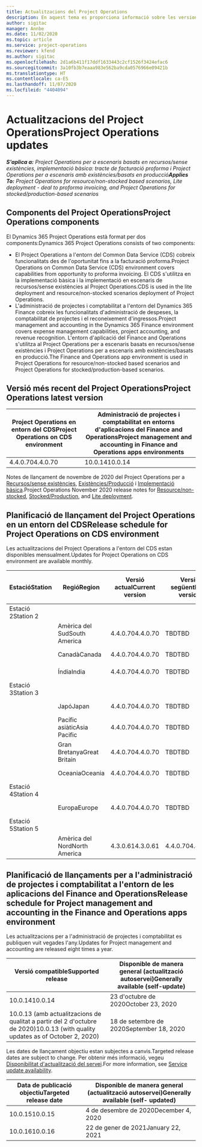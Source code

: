 ```yaml
---
title: Actualitzacions del Project Operations
description: En aquest tema es proporciona informació sobre les versions publicades del Dynamics 365 Project Operations.
author: sigitac
manager: Annbe
ms.date: 11/02/2020
ms.topic: article
ms.service: project-operations
ms.reviewer: kfend
ms.author: sigitac
ms.openlocfilehash: 2d1a6b411f17ddf1633443c2cf1526f3424efac6
ms.sourcegitcommit: 3a10fb3b7eaaa983e562ba9cda0576966e09421b
ms.translationtype: HT
ms.contentlocale: ca-ES
ms.lasthandoff: 11/07/2020
ms.locfileid: "4404094"
---
```

# <a name="project-operations-updates"></a><span data-ttu-id="073c8-103">Actualitzacions del Project Operations</span><span class="sxs-lookup"><span data-stu-id="073c8-103">Project Operations updates</span></span>

<span data-ttu-id="073c8-104">_**S'aplica a:** Project Operations per a escenaris basats en recursos/sense existències, implementació bàsica: tracte de facturació proforma i Project Operations per a escenaris amb existències/basats en producció_</span><span class="sxs-lookup"><span data-stu-id="073c8-104">_**Applies To:** Project Operations for resource/non-stocked based scenarios, Lite deployment - deal to proforma invoicing, and Project Operations for stocked/production-based scenarios_</span></span>

## <a name="project-operations-components"></a><span data-ttu-id="073c8-105">Components del Project Operations</span><span class="sxs-lookup"><span data-stu-id="073c8-105">Project Operations components</span></span>

<span data-ttu-id="073c8-106">El Dynamics 365 Project Operations està format per dos components:</span><span class="sxs-lookup"><span data-stu-id="073c8-106">Dynamics 365 Project Operations consists of two components:</span></span>

- <span data-ttu-id="073c8-107">El Project Operations a l'entorn del Common Data Service (CDS) cobreix funcionalitats des de l'oportunitat fins a la facturació proforma.</span><span class="sxs-lookup"><span data-stu-id="073c8-107">Project Operations on Common Data Service (CDS) environment covers capabilities from opportunity to proforma invoicing.</span></span> <span data-ttu-id="073c8-108">El CDS s'utilitza en la implementació bàsica i la implementació en escenaris de recursos/sense existències al Project Operations.</span><span class="sxs-lookup"><span data-stu-id="073c8-108">CDS is used in the lite deployment and resource/non-stocked scenarios deployment of Project Operations.</span></span>
- <span data-ttu-id="073c8-109">L'administració de projectes i comptabilitat a l'entorn del Dynamics 365 Finance cobreix les funcionalitats d'administració de despeses, la comptabilitat de projectes i el reconeixement d'ingressos.</span><span class="sxs-lookup"><span data-stu-id="073c8-109">Project management and accounting in the Dynamics 365 Finance environment covers expense management capabilities, project accounting, and revenue recognition.</span></span> <span data-ttu-id="073c8-110">L'entorn d'aplicació del Finance and Operations s'utilitza al Project Operations per a escenaris basats en recursos/sense existències i Project Operations per a escenaris amb existències/basats en producció.</span><span class="sxs-lookup"><span data-stu-id="073c8-110">The Finance and Operations app environment is used in Project Operations for resource/non-stocked based scenarios and Project Operations for stocked/production-based scenarios.</span></span>

## <a name="project-operations-latest-version"></a><span data-ttu-id="073c8-111">Versió més recent del Project Operations</span><span class="sxs-lookup"><span data-stu-id="073c8-111">Project Operations latest version</span></span>

| <span data-ttu-id="073c8-112">Project Operations en entorn del CDS</span><span class="sxs-lookup"><span data-stu-id="073c8-112">Project Operations on CDS environment</span></span> | <span data-ttu-id="073c8-113">Administració de projectes i comptabilitat en entorns d'aplicacions del Finance and Operations</span><span class="sxs-lookup"><span data-stu-id="073c8-113">Project management and accounting in Finance and Operations apps environments</span></span> |
| --- | --- |
| <span data-ttu-id="073c8-114">4.4.0.70</span><span class="sxs-lookup"><span data-stu-id="073c8-114">4.4.0.70</span></span> | <span data-ttu-id="073c8-115">10.0.14</span><span class="sxs-lookup"><span data-stu-id="073c8-115">10.0.14</span></span> |

<span data-ttu-id="073c8-116">Notes de llançament de novembre de 2020 del Project Operations per a [Recursos/sense existències](whats-new-nov-2020-resource-based.md), [Existències/Producció](../prod-pma/whats-new/whats-new-nov-2020-production-based.md) i [Implementació bàsica](../pro/whats-new/whats-new-nov-2020-lite.md).</span><span class="sxs-lookup"><span data-stu-id="073c8-116">Project Operations November 2020 release notes for [Resource/non-stocked](whats-new-nov-2020-resource-based.md), [Stocked/Production](../prod-pma/whats-new/whats-new-nov-2020-production-based.md), and [Lite deployment](../pro/whats-new/whats-new-nov-2020-lite.md).</span></span>

## <a name="release-schedule-for-project-operations-on-cds-environment"></a><span data-ttu-id="073c8-117">Planificació de llançament del Project Operations en un entorn del CDS</span><span class="sxs-lookup"><span data-stu-id="073c8-117">Release schedule for Project Operations on CDS environment</span></span>

<span data-ttu-id="073c8-118">Les actualitzacions del Project Operations a l'entorn del CDS estan disponibles mensualment.</span><span class="sxs-lookup"><span data-stu-id="073c8-118">Updates for Project Operations on CDS environment are available monthly.</span></span> 

| <span data-ttu-id="073c8-119">Estació</span><span class="sxs-lookup"><span data-stu-id="073c8-119">Station</span></span>   | <span data-ttu-id="073c8-120">Regió</span><span class="sxs-lookup"><span data-stu-id="073c8-120">Region</span></span>        | <span data-ttu-id="073c8-121">Versió actual</span><span class="sxs-lookup"><span data-stu-id="073c8-121">Current version</span></span> | <span data-ttu-id="073c8-122">Versió següent</span><span class="sxs-lookup"><span data-stu-id="073c8-122">Next version</span></span> | <span data-ttu-id="073c8-123">Disponible de manera general</span><span class="sxs-lookup"><span data-stu-id="073c8-123">Generally available</span></span> |
|-----------|---------------|-----------------|--------------|---------------------|
| <span data-ttu-id="073c8-124">Estació 2</span><span class="sxs-lookup"><span data-stu-id="073c8-124">Station 2</span></span> |   &nbsp;      |    &nbsp;       | &nbsp;       |      &nbsp;         |
|   &nbsp;  | <span data-ttu-id="073c8-125">Amèrica del Sud</span><span class="sxs-lookup"><span data-stu-id="073c8-125">South America</span></span> |  <span data-ttu-id="073c8-126">4.4.0.70</span><span class="sxs-lookup"><span data-stu-id="073c8-126">4.4.0.70</span></span>       | <span data-ttu-id="073c8-127">TBD</span><span class="sxs-lookup"><span data-stu-id="073c8-127">TBD</span></span>     | <span data-ttu-id="073c8-128">20-Nov-20</span><span class="sxs-lookup"><span data-stu-id="073c8-128">20-Nov-20</span></span>           |
|    &nbsp; | <span data-ttu-id="073c8-129">Canadà</span><span class="sxs-lookup"><span data-stu-id="073c8-129">Canada</span></span>        |  <span data-ttu-id="073c8-130">4.4.0.70</span><span class="sxs-lookup"><span data-stu-id="073c8-130">4.4.0.70</span></span>       | <span data-ttu-id="073c8-131">TBD</span><span class="sxs-lookup"><span data-stu-id="073c8-131">TBD</span></span>     | <span data-ttu-id="073c8-132">20-Nov-20</span><span class="sxs-lookup"><span data-stu-id="073c8-132">20-Nov-20</span></span>           |
|   &nbsp;  | <span data-ttu-id="073c8-133">Índia</span><span class="sxs-lookup"><span data-stu-id="073c8-133">India</span></span>         |  <span data-ttu-id="073c8-134">4.4.0.70</span><span class="sxs-lookup"><span data-stu-id="073c8-134">4.4.0.70</span></span>       | <span data-ttu-id="073c8-135">TBD</span><span class="sxs-lookup"><span data-stu-id="073c8-135">TBD</span></span>     | <span data-ttu-id="073c8-136">20-Nov-20</span><span class="sxs-lookup"><span data-stu-id="073c8-136">20-Nov-20</span></span>           |
| <span data-ttu-id="073c8-137">Estació 3</span><span class="sxs-lookup"><span data-stu-id="073c8-137">Station 3</span></span>  |      &nbsp;   |     &nbsp;      |     &nbsp;   |      &nbsp;         |
|   &nbsp;  | <span data-ttu-id="073c8-138">Japó</span><span class="sxs-lookup"><span data-stu-id="073c8-138">Japan</span></span>         |  <span data-ttu-id="073c8-139">4.4.0.70</span><span class="sxs-lookup"><span data-stu-id="073c8-139">4.4.0.70</span></span>       | <span data-ttu-id="073c8-140">TBD</span><span class="sxs-lookup"><span data-stu-id="073c8-140">TBD</span></span>     | <span data-ttu-id="073c8-141">04-Des-20</span><span class="sxs-lookup"><span data-stu-id="073c8-141">04-Dec-20</span></span>           |
|   &nbsp;  | <span data-ttu-id="073c8-142">Pacífic asiàtic</span><span class="sxs-lookup"><span data-stu-id="073c8-142">Asia Pacific</span></span>  |  <span data-ttu-id="073c8-143">4.4.0.70</span><span class="sxs-lookup"><span data-stu-id="073c8-143">4.4.0.70</span></span>       | <span data-ttu-id="073c8-144">TBD</span><span class="sxs-lookup"><span data-stu-id="073c8-144">TBD</span></span>     | <span data-ttu-id="073c8-145">04-Des-20</span><span class="sxs-lookup"><span data-stu-id="073c8-145">04-Dec-20</span></span>           |
|   &nbsp;  | <span data-ttu-id="073c8-146">Gran Bretanya</span><span class="sxs-lookup"><span data-stu-id="073c8-146">Great Britain</span></span> |  <span data-ttu-id="073c8-147">4.4.0.70</span><span class="sxs-lookup"><span data-stu-id="073c8-147">4.4.0.70</span></span>       | <span data-ttu-id="073c8-148">TBD</span><span class="sxs-lookup"><span data-stu-id="073c8-148">TBD</span></span>     | <span data-ttu-id="073c8-149">04-Des-20</span><span class="sxs-lookup"><span data-stu-id="073c8-149">04-Dec-20</span></span>           |
|   &nbsp;  | <span data-ttu-id="073c8-150">Oceania</span><span class="sxs-lookup"><span data-stu-id="073c8-150">Oceania</span></span>       |  <span data-ttu-id="073c8-151">4.4.0.70</span><span class="sxs-lookup"><span data-stu-id="073c8-151">4.4.0.70</span></span>       | <span data-ttu-id="073c8-152">TBD</span><span class="sxs-lookup"><span data-stu-id="073c8-152">TBD</span></span>     | <span data-ttu-id="073c8-153">04-Des-20</span><span class="sxs-lookup"><span data-stu-id="073c8-153">04-Dec-20</span></span>           |
| <span data-ttu-id="073c8-154">Estació 4</span><span class="sxs-lookup"><span data-stu-id="073c8-154">Station 4</span></span> |     &nbsp;    |     &nbsp;      |     &nbsp;   |      &nbsp;         |
|   &nbsp;  | <span data-ttu-id="073c8-155">Europa</span><span class="sxs-lookup"><span data-stu-id="073c8-155">Europe</span></span>        |  <span data-ttu-id="073c8-156">4.4.0.70</span><span class="sxs-lookup"><span data-stu-id="073c8-156">4.4.0.70</span></span>       | <span data-ttu-id="073c8-157">TBD</span><span class="sxs-lookup"><span data-stu-id="073c8-157">TBD</span></span>     | <span data-ttu-id="073c8-158">11-Des-20</span><span class="sxs-lookup"><span data-stu-id="073c8-158">11-Dec-20</span></span>           |
| <span data-ttu-id="073c8-159">Estació 5</span><span class="sxs-lookup"><span data-stu-id="073c8-159">Station 5</span></span> |     &nbsp;    |     &nbsp;      |     &nbsp;   |      &nbsp;         |
|   &nbsp;  | <span data-ttu-id="073c8-160">Amèrica del Nord</span><span class="sxs-lookup"><span data-stu-id="073c8-160">North America</span></span> | <span data-ttu-id="073c8-161">4.3.0.61</span><span class="sxs-lookup"><span data-stu-id="073c8-161">4.3.0.61</span></span>        | <span data-ttu-id="073c8-162">4.4.0.70</span><span class="sxs-lookup"><span data-stu-id="073c8-162">4.4.0.70</span></span>     | <span data-ttu-id="073c8-163">15-Nov-20</span><span class="sxs-lookup"><span data-stu-id="073c8-163">15-Nov-20</span></span>           |

## <a name="release-schedule-for-project-management-and-accounting-in-the-finance-and-operations-apps-environment"></a><span data-ttu-id="073c8-164">Planificació de llançaments per a l'administració de projectes i comptabilitat a l'entorn de les aplicacions del Finance and Operations</span><span class="sxs-lookup"><span data-stu-id="073c8-164">Release schedule for Project management and accounting in the Finance and Operations apps environment</span></span>

<span data-ttu-id="073c8-165">Les actualitzacions per a l'administració de projectes i comptabilitat es publiquen vuit vegades l'any.</span><span class="sxs-lookup"><span data-stu-id="073c8-165">Updates for Project management and accounting are released eight times a year.</span></span>

| <span data-ttu-id="073c8-166">Versió compatible</span><span class="sxs-lookup"><span data-stu-id="073c8-166">Supported release</span></span> | <span data-ttu-id="073c8-167">Disponible de manera general (actualització autoservei)</span><span class="sxs-lookup"><span data-stu-id="073c8-167">Generally available (self-update)</span></span> |
| --- | --- |
| <span data-ttu-id="073c8-168">10.0.14</span><span class="sxs-lookup"><span data-stu-id="073c8-168">10.0.14</span></span> | <span data-ttu-id="073c8-169">23 d'octubre de 2020</span><span class="sxs-lookup"><span data-stu-id="073c8-169">October 23, 2020</span></span> |
| <span data-ttu-id="073c8-170">10.0.13 (amb actualitzacions de qualitat a partir del 2 d'octubre de 2020)</span><span class="sxs-lookup"><span data-stu-id="073c8-170">10.0.13 (with quality updates as of October 2, 2020)</span></span> | <span data-ttu-id="073c8-171">18 de setembre de 2020</span><span class="sxs-lookup"><span data-stu-id="073c8-171">September 18, 2020</span></span> |

<span data-ttu-id="073c8-172">Les dates de llançament objectiu estan subjectes a canvis.</span><span class="sxs-lookup"><span data-stu-id="073c8-172">Targeted release dates are subject to change.</span></span> <span data-ttu-id="073c8-173">Per obtenir més informació, vegeu [Disponibilitat d'actualització del servei](https://docs.microsoft.com/dynamics365/fin-ops-core/fin-ops/get-started/public-preview-releases?toc=/dynamics365/finance/toc.json).</span><span class="sxs-lookup"><span data-stu-id="073c8-173">For more information, see [Service update availability](https://docs.microsoft.com/dynamics365/fin-ops-core/fin-ops/get-started/public-preview-releases?toc=/dynamics365/finance/toc.json).</span></span>

| <span data-ttu-id="073c8-174">Data de publicació objectiu</span><span class="sxs-lookup"><span data-stu-id="073c8-174">Targeted release date</span></span> | <span data-ttu-id="073c8-175">Disponible de manera general (actualització autoservei)</span><span class="sxs-lookup"><span data-stu-id="073c8-175">Generally available (self- updated)</span></span> |
| --- | --- |
| <span data-ttu-id="073c8-176">10.0.15</span><span class="sxs-lookup"><span data-stu-id="073c8-176">10.0.15</span></span> | <span data-ttu-id="073c8-177">4 de desembre de 2020</span><span class="sxs-lookup"><span data-stu-id="073c8-177">December 4, 2020</span></span> |
| <span data-ttu-id="073c8-178">10.0.16</span><span class="sxs-lookup"><span data-stu-id="073c8-178">10.0.16</span></span> | <span data-ttu-id="073c8-179">22 de gener de 2021</span><span class="sxs-lookup"><span data-stu-id="073c8-179">January 22, 2021</span></span> |

